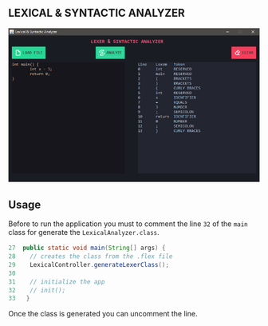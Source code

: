 ## LEXICAL & SYNTACTIC ANALYZER

![Main window](screenshots/main_window.png)

## Usage

Before to run the application you must to comment the line `32` of the `main` class
for generate the `LexicalAnalyzer.class`.

```java
27  public static void main(String[] args) {
28    // creates the class from the .flex file
29    LexicalController.generateLexerClass();
30
31    // initialize the app
32    // init();
33   }
```

Once the class is generated you can uncomment the line.
